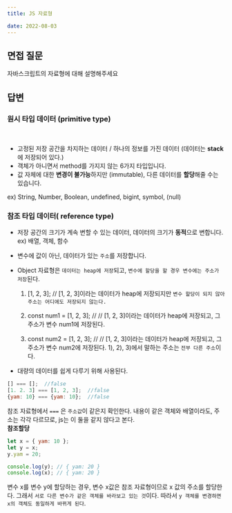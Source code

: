 ```yaml
---
title: JS 자료형

date: 2022-08-03
---
```


## 면접 질문

자바스크립트의 자료형에 대해 설명해주세요

## 답변

### 원시 타입 데이터 (primitive type)

<br />

-   고정된 저장 공간을 차지하는 데이터 / 하나의 정보를 가진 데이터 (데이터는 **stack**에 저장되어 있다.)
-   객체가 아니면서 method를 가지지 않는 6가지 타입입니다.
-   값 자체에 대한 **변경이 불가능**하지만 (immutable), 다른 데이터를 **할당**해줄 수는 있습니다.

ex) String, Number, Boolean, undefined, bigint, symbol, (null)
<br />

### 참조 타입 데이터( reference type)

-   저장 공간의 크기가 계속 변할 수 있는 데이터, 데이터의 크기가 **동적**으로 변합니다.
    ex) 배열, 객체, 함수
-   변수에 값이 아닌, 데이터가 있는 `주소`를 저장합니다.
-   Object 자료형은 `데이터는 heap에 저장`되고, `변수에 할당을 할 경우 변수에는 주소가 저장`된다.

    1. [1, 2, 3]; // [1, 2, 3]이라는 데이터가 heap에 저장되지만 `변수 할당이 되지 않아 주소는 어디에도 저장되지 않는다.`

    2. const num1 = [1, 2, 3]; // // [1, 2, 3]이라는 데이터가 heap에 저장되고, 그 주소가 변수 num1에 저장된다.

    3. const num2 = [1, 2, 3]; // // [1, 2, 3]이라는 데이터가 heap에 저장되고, 그 주소가 변수 num2에 저장된다.
       1), 2), 3)에서 말하는 주소는 `전부 다른 주소`이다.

-   대량의 데이터를 쉽게 다루기 위해 사용된다.

```jsx
[] === [];  //false
[1. 2. 3] === [1, 2, 3];  //false
{yam: 10} === {yam: 10};  //false
```

참조 자료형에서 `===` 은 `주소값`이 같은지 확인한다. 내용이 같은 객체와 배열이라도, 주소는 각각 다르므로, js는 이 둘을 같지 않다고 본다.
<br />
**참조할당**

```jsx
let x = { yam: 10 };
let y = x;
y.yam = 20;

console.log(y); // { yam: 20 }
console.log(x); // { yam: 20 }
```

변수 x를 변수 y에 할당하는 경우, 변수 x값은 참조 자료형이므로 x 값의 주소를 할당한다. 그래서 `서로 다른 변수가 같은 객체를 바라보고 있는 것`이다. 따라서 `y 객체를 변경하면 x의 객체도 동일하게 바뀌게 된다`.

